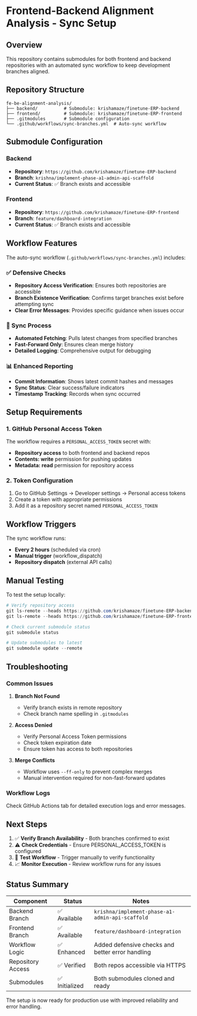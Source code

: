 # Frontend-Backend Alignment Analysis - Sync Setup

## Overview
This repository contains submodules for both frontend and backend repositories with an automated sync workflow to keep development branches aligned.

## Repository Structure
```
fe-be-alignment-analysis/
├── backend/          # Submodule: krishamaze/finetune-ERP-backend
├── frontend/         # Submodule: krishamaze/finetune-ERP-frontend
├── .gitmodules       # Submodule configuration
└── .github/workflows/sync-branches.yml  # Auto-sync workflow
```

## Submodule Configuration

### Backend
- **Repository**: `https://github.com/krishamaze/finetune-ERP-backend`
- **Branch**: `krishna/implement-phase-a1-admin-api-scaffold`
- **Current Status**: ✅ Branch exists and accessible

### Frontend
- **Repository**: `https://github.com/krishamaze/finetune-ERP-frontend`
- **Branch**: `feature/dashboard-integration`
- **Current Status**: ✅ Branch exists and accessible

## Workflow Features

The auto-sync workflow (`.github/workflows/sync-branches.yml`) includes:

### ✅ Defensive Checks
- **Repository Access Verification**: Ensures both repositories are accessible
- **Branch Existence Verification**: Confirms target branches exist before attempting sync
- **Clear Error Messages**: Provides specific guidance when issues occur

### 🔄 Sync Process
- **Automated Fetching**: Pulls latest changes from specified branches
- **Fast-Forward Only**: Ensures clean merge history
- **Detailed Logging**: Comprehensive output for debugging

### 📊 Enhanced Reporting
- **Commit Information**: Shows latest commit hashes and messages
- **Sync Status**: Clear success/failure indicators
- **Timestamp Tracking**: Records when sync occurred

## Setup Requirements

### 1. GitHub Personal Access Token
The workflow requires a `PERSONAL_ACCESS_TOKEN` secret with:
- **Repository access** to both frontend and backend repos
- **Contents: write** permission for pushing updates
- **Metadata: read** permission for repository access

### 2. Token Configuration
1. Go to GitHub Settings → Developer settings → Personal access tokens
2. Create a token with appropriate permissions
3. Add it as a repository secret named `PERSONAL_ACCESS_TOKEN`

## Workflow Triggers

The sync workflow runs:
- **Every 2 hours** (scheduled via cron)
- **Manual trigger** (workflow_dispatch)
- **Repository dispatch** (external API calls)

## Manual Testing

To test the setup locally:
```powershell
# Verify repository access
git ls-remote --heads https://github.com/krishamaze/finetune-ERP-backend
git ls-remote --heads https://github.com/krishamaze/finetune-ERP-frontend

# Check current submodule status
git submodule status

# Update submodules to latest
git submodule update --remote
```

## Troubleshooting

### Common Issues

1. **Branch Not Found**
   - Verify branch exists in remote repository
   - Check branch name spelling in `.gitmodules`

2. **Access Denied**
   - Verify Personal Access Token permissions
   - Check token expiration date
   - Ensure token has access to both repositories

3. **Merge Conflicts**
   - Workflow uses `--ff-only` to prevent complex merges
   - Manual intervention required for non-fast-forward updates

### Workflow Logs
Check GitHub Actions tab for detailed execution logs and error messages.

## Next Steps

1. ✅ **Verify Branch Availability** - Both branches confirmed to exist
2. ⚠️ **Check Credentials** - Ensure PERSONAL_ACCESS_TOKEN is configured
3. 🔧 **Test Workflow** - Trigger manually to verify functionality
4. 📈 **Monitor Execution** - Review workflow runs for any issues

## Status Summary

| Component | Status | Notes |
|-----------|--------|-------|
| Backend Branch | ✅ Available | `krishna/implement-phase-a1-admin-api-scaffold` |
| Frontend Branch | ✅ Available | `feature/dashboard-integration` |
| Workflow Logic | ✅ Enhanced | Added defensive checks and better error handling |
| Repository Access | ✅ Verified | Both repos accessible via HTTPS |
| Submodules | ✅ Initialized | Both submodules cloned and ready |

The setup is now ready for production use with improved reliability and error handling.
